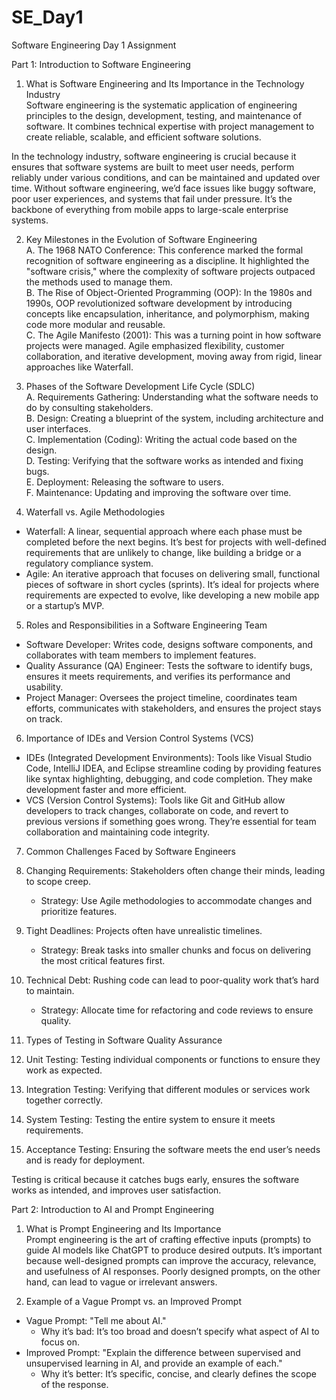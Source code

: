 # SE_Day1  
Software Engineering Day 1 Assignment  



 Part 1: Introduction to Software Engineering  

 1. What is Software Engineering and Its Importance in the Technology Industry  
Software engineering is the systematic application of engineering principles to the design, development, testing, and maintenance of software. It combines technical expertise with project management to create reliable, scalable, and efficient software solutions.  

In the technology industry, software engineering is crucial because it ensures that software systems are built to meet user needs, perform reliably under various conditions, and can be maintained and updated over time. Without software engineering, we’d face issues like buggy software, poor user experiences, and systems that fail under pressure. It’s the backbone of everything from mobile apps to large-scale enterprise systems.  



 2. Key Milestones in the Evolution of Software Engineering  
A. The 1968 NATO Conference: This conference marked the formal recognition of software engineering as a discipline. It highlighted the "software crisis," where the complexity of software projects outpaced the methods used to manage them.  
B. The Rise of Object-Oriented Programming (OOP): In the 1980s and 1990s, OOP revolutionized software development by introducing concepts like encapsulation, inheritance, and polymorphism, making code more modular and reusable.  
C. The Agile Manifesto (2001): This was a turning point in how software projects were managed. Agile emphasized flexibility, customer collaboration, and iterative development, moving away from rigid, linear approaches like Waterfall.  



 3. Phases of the Software Development Life Cycle (SDLC)  
A. Requirements Gathering: Understanding what the software needs to do by consulting stakeholders.  
B. Design: Creating a blueprint of the system, including architecture and user interfaces.  
C. Implementation (Coding): Writing the actual code based on the design.  
D. Testing: Verifying that the software works as intended and fixing bugs.  
E. Deployment: Releasing the software to users.  
F. Maintenance: Updating and improving the software over time.  



 4. Waterfall vs. Agile Methodologies  
- Waterfall: A linear, sequential approach where each phase must be completed before the next begins. It’s best for projects with well-defined requirements that are unlikely to change, like building a bridge or a regulatory compliance system.  
- Agile: An iterative approach that focuses on delivering small, functional pieces of software in short cycles (sprints). It’s ideal for projects where requirements are expected to evolve, like developing a new mobile app or a startup’s MVP.  



 5. Roles and Responsibilities in a Software Engineering Team  
- Software Developer: Writes code, designs software components, and collaborates with team members to implement features.  
- Quality Assurance (QA) Engineer: Tests the software to identify bugs, ensures it meets requirements, and verifies its performance and usability.  
- Project Manager: Oversees the project timeline, coordinates team efforts, communicates with stakeholders, and ensures the project stays on track.  



 6. Importance of IDEs and Version Control Systems (VCS)  
- IDEs (Integrated Development Environments): Tools like Visual Studio Code, IntelliJ IDEA, and Eclipse streamline coding by providing features like syntax highlighting, debugging, and code completion. They make development faster and more efficient.  
- VCS (Version Control Systems): Tools like Git and GitHub allow developers to track changes, collaborate on code, and revert to previous versions if something goes wrong. They’re essential for team collaboration and maintaining code integrity.  



 7. Common Challenges Faced by Software Engineers  
1. Changing Requirements: Stakeholders often change their minds, leading to scope creep.  
   - Strategy: Use Agile methodologies to accommodate changes and prioritize features.  
2. Tight Deadlines: Projects often have unrealistic timelines.  
   - Strategy: Break tasks into smaller chunks and focus on delivering the most critical features first.  
3. Technical Debt: Rushing code can lead to poor-quality work that’s hard to maintain.  
   - Strategy: Allocate time for refactoring and code reviews to ensure quality.  



 8. Types of Testing in Software Quality Assurance  
1. Unit Testing: Testing individual components or functions to ensure they work as expected.  
2. Integration Testing: Verifying that different modules or services work together correctly.  
3. System Testing: Testing the entire system to ensure it meets requirements.  
4. Acceptance Testing: Ensuring the software meets the end user’s needs and is ready for deployment.  

Testing is critical because it catches bugs early, ensures the software works as intended, and improves user satisfaction.  



Part 2: Introduction to AI and Prompt Engineering 

1. What is Prompt Engineering and Its Importance  
Prompt engineering is the art of crafting effective inputs (prompts) to guide AI models like ChatGPT to produce desired outputs. It’s important because well-designed prompts can improve the accuracy, relevance, and usefulness of AI responses. Poorly designed prompts, on the other hand, can lead to vague or irrelevant answers.  



2. Example of a Vague Prompt vs. an Improved Prompt 
- Vague Prompt: "Tell me about AI."  
  - Why it’s bad: It’s too broad and doesn’t specify what aspect of AI to focus on.  
- Improved Prompt: "Explain the difference between supervised and unsupervised learning in AI, and provide an example of each."  
  - Why it’s better: It’s specific, concise, and clearly defines the scope of the response.  

 
